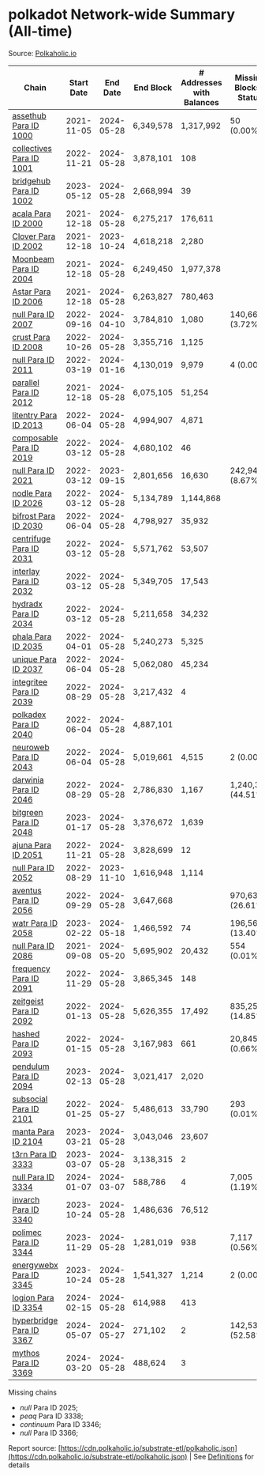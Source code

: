 # polkadot Network-wide Summary (All-time)

Source: [Polkaholic.io](https://polkaholic.io)


| Chain            | Start Date | End Date | End Block | # Addresses with Balances | Missing Blocks / Status |
| ---------------- | ---------- | ---------| --------- | ------------------------- | ----------------------- |
| [assethub Para ID 1000](/polkadot/1000-assethub) | 2021-11-05 | 2024-05-28 | 6,349,578 |  1,317,992 | 50 (0.00%)  |
| [collectives Para ID 1001](/polkadot/1001-collectives) | 2022-11-21 | 2024-05-28 | 3,878,101 |  108 |    |
| [bridgehub Para ID 1002](/polkadot/1002-bridgehub) | 2023-05-12 | 2024-05-28 | 2,668,994 |  39 |    |
| [acala Para ID 2000](/polkadot/2000-acala) | 2021-12-18 | 2024-05-28 | 6,275,217 |  176,611 |    |
| [Clover Para ID 2002](/polkadot/2002-clover) | 2021-12-18 | 2023-10-24 | 4,618,218 |  2,280 |    |
| [Moonbeam Para ID 2004](/polkadot/2004-moonbeam) | 2021-12-18 | 2024-05-28 | 6,249,450 |  1,977,378 |    |
| [Astar Para ID 2006](/polkadot/2006-astar) | 2021-12-18 | 2024-05-28 | 6,263,827 |  780,463 |    |
| [null Para ID 2007](/polkadot/2007-kapex) | 2022-09-16 | 2024-04-10 | 3,784,810 |  1,080 | 140,668 (3.72%)  |
| [crust Para ID 2008](/polkadot/2008-crust) | 2022-10-26 | 2024-05-28 | 3,355,716 |  1,125 |    |
| [null Para ID 2011](/polkadot/2011-equilibrium) | 2022-03-19 | 2024-01-16 | 4,130,019 |  9,979 | 4 (0.00%)  |
| [parallel Para ID 2012](/polkadot/2012-parallel) | 2021-12-18 | 2024-05-28 | 6,075,105 |  51,254 |    |
| [litentry Para ID 2013](/polkadot/2013-litentry) | 2022-06-04 | 2024-05-28 | 4,994,907 |  4,871 |    |
| [composable Para ID 2019](/polkadot/2019-composable) | 2022-03-12 | 2024-05-28 | 4,680,102 |  46 |    |
| [null Para ID 2021](/polkadot/2021-efinity) | 2022-03-12 | 2023-09-15 | 2,801,656 |  16,630 | 242,949 (8.67%)  |
| [nodle Para ID 2026](/polkadot/2026-nodle) | 2022-03-12 | 2024-05-28 | 5,134,789 |  1,144,868 |    |
| [bifrost Para ID 2030](/polkadot/2030-bifrost) | 2022-06-04 | 2024-05-28 | 4,798,927 |  35,932 |    |
| [centrifuge Para ID 2031](/polkadot/2031-centrifuge) | 2022-03-12 | 2024-05-28 | 5,571,762 |  53,507 |    |
| [interlay Para ID 2032](/polkadot/2032-interlay) | 2022-03-12 | 2024-05-28 | 5,349,705 |  17,543 |    |
| [hydradx Para ID 2034](/polkadot/2034-hydradx) | 2022-03-12 | 2024-05-28 | 5,211,658 |  34,232 |    |
| [phala Para ID 2035](/polkadot/2035-phala) | 2022-04-01 | 2024-05-28 | 5,240,273 |  5,325 |    |
| [unique Para ID 2037](/polkadot/2037-unique) | 2022-06-04 | 2024-05-28 | 5,062,080 |  45,234 |    |
| [integritee Para ID 2039](/polkadot/2039-integritee) | 2022-08-29 | 2024-05-28 | 3,217,432 |  4 |    |
| [polkadex Para ID 2040](/polkadot/2040-polkadex) | 2022-06-04 | 2024-05-28 | 4,887,101 |   |    |
| [neuroweb Para ID 2043](/polkadot/2043-neuroweb) | 2022-06-04 | 2024-05-28 | 5,019,661 |  4,515 | 2 (0.00%)  |
| [darwinia Para ID 2046](/polkadot/2046-darwinia) | 2022-08-29 | 2024-05-28 | 2,786,830 |  1,167 | 1,240,326 (44.51%)  |
| [bitgreen Para ID 2048](/polkadot/2048-bitgreen) | 2023-01-17 | 2024-05-28 | 3,376,672 |  1,639 |    |
| [ajuna Para ID 2051](/polkadot/2051-ajuna) | 2022-11-21 | 2024-05-28 | 3,828,699 |  12 |    |
| [null Para ID 2052](/polkadot/2052-polkadot-parathread-2052) | 2022-08-29 | 2023-11-10 | 1,616,948 |  1,114 |    |
| [aventus Para ID 2056](/polkadot/2056-aventus) | 2022-09-29 | 2024-05-28 | 3,647,668 |   | 970,636 (26.61%)  |
| [watr Para ID 2058](/polkadot/2058-watr) | 2023-02-22 | 2024-05-18 | 1,466,592 |  74 | 196,567 (13.40%)  |
| [null Para ID 2086](/polkadot/2086-kilt) | 2021-09-08 | 2024-05-20 | 5,695,902 |  20,432 | 554 (0.01%)  |
| [frequency Para ID 2091](/polkadot/2091-frequency) | 2022-11-29 | 2024-05-28 | 3,865,345 |  148 |    |
| [zeitgeist Para ID 2092](/polkadot/2092-zeitgeist) | 2022-01-13 | 2024-05-28 | 5,626,355 |  17,492 | 835,250 (14.85%)  |
| [hashed Para ID 2093](/polkadot/2093-hashed) | 2022-01-15 | 2024-05-28 | 3,167,983 |  661 | 20,845 (0.66%)  |
| [pendulum Para ID 2094](/polkadot/2094-pendulum) | 2023-02-13 | 2024-05-28 | 3,021,417 |  2,020 |    |
| [subsocial Para ID 2101](/polkadot/2101-subsocial) | 2022-01-25 | 2024-05-27 | 5,486,613 |  33,790 | 293 (0.01%)  |
| [manta Para ID 2104](/polkadot/2104-manta) | 2023-03-21 | 2024-05-28 | 3,043,046 |  23,607 |    |
| [t3rn Para ID 3333](/polkadot/3333-t3rn) | 2023-03-07 | 2024-05-28 | 3,138,315 |  2 |    |
| [null Para ID 3334](/polkadot/3334-polkadot-parathread-3334) | 2024-01-07 | 2024-03-07 | 588,786 |  4 | 7,005 (1.19%)  |
| [invarch Para ID 3340](/polkadot/3340-invarch) | 2023-10-24 | 2024-05-28 | 1,486,636 |  76,512 |    |
| [polimec Para ID 3344](/polkadot/3344-polimec) | 2023-11-29 | 2024-05-28 | 1,281,019 |  938 | 7,117 (0.56%)  |
| [energywebx Para ID 3345](/polkadot/3345-energywebx) | 2023-10-24 | 2024-05-28 | 1,541,327 |  1,214 | 2 (0.00%)  |
| [logion Para ID 3354](/polkadot/3354-logion) | 2024-02-15 | 2024-05-28 | 614,988 |  413 |    |
| [hyperbridge Para ID 3367](/polkadot/3367-hyperbridge) | 2024-05-07 | 2024-05-27 | 271,102 |  2 | 142,533 (52.58%)  |
| [mythos Para ID 3369](/polkadot/3369-mythos) | 2024-03-20 | 2024-05-28 | 488,624 |  3 |    |

Missing chains


* *null* Para ID 2025; 
* *peaq* Para ID 3338; 
* *continuum* Para ID 3346; 
* *null* Para ID 3366; 

Report source: [https://cdn.polkaholic.io/substrate-etl/polkaholic.json](https://cdn.polkaholic.io/substrate-etl/polkaholic.json) | See [Definitions](/DEFINITIONS.md) for details
